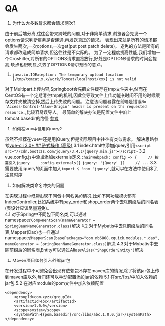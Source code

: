 # QA

1. 为什么大多数请求都会请求两次?

由于前后端分离,往往会带来跨域的问题,对于非简单请求,浏览器会先发一个options请求判断服务是否连通,再发送真正的请求。 表现出来就是所有的请求都会发生两次,一次options,一次get\(put post patch delete\)。 避免的方法是所有的请求都改造成简单请求,但这往往是不实际的。 为了一定程度提高性能,我们增加一个CrosFilter,对所有的OPTIONS请求直接放行,好处是OPTIONS请求的时间会提高,缺点也很明显,失去了OPTIONS请求预检的意义。

1. `java.io.IOException: The temporary upload location [/tmp/tomcat.x.x/work/Tomcat/localhost/xxx] is not valid`

对于Multipart上传内容,Springboot会先把文件缓存在tmp文件夹中,然而在CentOS有一个定期清空tmp的机制,因此会导致文件上传功能长时间不用的时候缓存文件夹被清空掉,然后上传失败的问题。 注意该问题暴露在前端是错误`No 'Access-Control-Allow-Origin' header is present on the requested resource.`,比较容易误导人。 最简单的解决办法是配置文件中加上tomcat.basedir的路径 [参考](https://blog.csdn.net/qq_21383435/article/details/91891664)

1. 如何在vue中使用jQuery?

虽然不推荐在vue中还是用jQuery,但是实际项目中往往有类似需求。 解决思路参考[vue-cli 3.0+ \#\# 链式操作 \(高级\)](https://cli.vuejs.org/zh/guide/webpack.html#%E9%93%BE%E5%BC%8F%E6%93%8D%E4%BD%9C-%E9%AB%98%E7%BA%A7) 3.1 index.html中添加jquery引用`<script src="//cdn.bootcss.com/jquery/3.4.1/jquery.min.js"></script>` 3.2 vue.config.js中添加添加externals定义 `chainWebpack: config => {    
// 按需引入jquery    
config.externals({ jquery: 'jQuery' })    
// ...` 3.3 需要使用jquery的页面中加入`import $ from 'jquery'`,就可以在方法中使用$了,注意时序

1. 如何解决类命名冲突的问题    

在实现过程中经常出现不同包中同名类的情况,比如不同功能模块都有IndexController,比如系统中有pay\_order和shop\_order两个去除前缀后的同名表\(表设计应该尽量避免\)。  
4.1 对于Spring中不同包下同名类,可以通过namespace`@ComponentScan(nameGenerator = SpringBeanNameGenerator.class)`解决 4.2 对于Mybatis中去除前缀后的同名表,Mapper\(Dao\)也一样通过namespace`@MapperScan(basePackages="com.nb6868.xquick.modules.*.dao", nameGenerator = SpringBeanNameGenerator.class)`解决 4.3 对于Mybatis中去除前缀后的同名表,Entity可以通过Alias`@Alias("ShopOrderEntity")`解决

1. Maven项目如何引入外部jar包

在开发过程中不可避免会出现有依赖包不存在maven库的情况,除了将该jar包上传到maven库以外,我们还可以手动配置添加jar的依赖 5.1 在src/libs/中加入依赖的jar包 5.2 在对应module的pom文件中加入依赖配置

```text
<dependency>
    <groupId>com.xyz</groupId>
    <artifactId>abc</artifactId>
    <version>1.0.0</version>
    <scope>system</scope>
    <systemPath>${pom.basedir}/src/libs/abc.1.0.0.jar</systemPath>
</dependency>
```

